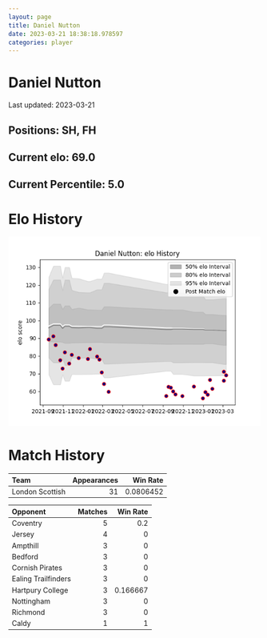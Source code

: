 ```yaml
---  
layout: page  
title: Daniel Nutton  
date: 2023-03-21 18:38:18.978597  
categories: player  
---
```

# Daniel Nutton


Last updated: 2023-03-21
## Positions: SH, FH

## Current elo: 69.0

## Current Percentile: 5.0

# Elo History


![elo history](history_DanielNutton.png)
# Match History


| Team            |   Appearances |   Win Rate |
|:----------------|--------------:|-----------:|
| London Scottish |            31 |  0.0806452 |

| Opponent            |   Matches |   Win Rate |
|:--------------------|----------:|-----------:|
| Coventry            |         5 |   0.2      |
| Jersey              |         4 |   0        |
| Ampthill            |         3 |   0        |
| Bedford             |         3 |   0        |
| Cornish Pirates     |         3 |   0        |
| Ealing Trailfinders |         3 |   0        |
| Hartpury College    |         3 |   0.166667 |
| Nottingham          |         3 |   0        |
| Richmond            |         3 |   0        |
| Caldy               |         1 |   1        |
